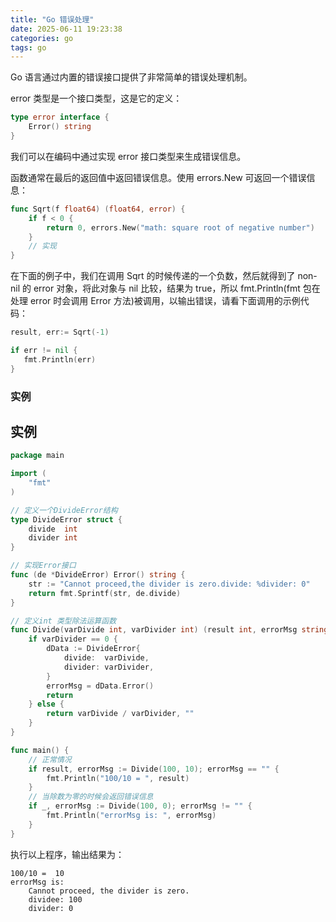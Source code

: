 ```yaml
---
title: "Go 错误处理"
date: 2025-06-11 19:23:38
categories: go
tags: go
---
```


Go 语言通过内置的错误接口提供了非常简单的错误处理机制。

error 类型是一个接口类型，这是它的定义：

``` go
type error interface {
    Error() string
}
```

我们可以在编码中通过实现 error 接口类型来生成错误信息。

函数通常在最后的返回值中返回错误信息。使用 errors.New 可返回一个错误信息：

``` go
func Sqrt(f float64) (float64, error) {
    if f < 0 {
        return 0, errors.New("math: square root of negative number")
    }
    // 实现
}
```

在下面的例子中，我们在调用 Sqrt 的时候传递的一个负数，然后就得到了 non-nil 的 error 对象，将此对象与 nil 比较，结果为 true，所以 fmt.Println(fmt 包在处理 error 时会调用 Error 方法)被调用，以输出错误，请看下面调用的示例代码：

``` go
result, err:= Sqrt(-1)

if err != nil {
   fmt.Println(err)
}
```

### **实例**

## 实例

``` go
package main

import (
    "fmt"
)

// 定义一个DivideError结构
type DivideError struct {
    divide  int
    divider int
}

// 实现Error接口
func (de *DivideError) Error() string {
    str := "Cannot proceed,the divider is zero.divide: %divider: 0"
    return fmt.Sprintf(str, de.divide)
}

// 定义int 类型除法运算函数
func Divide(varDivide int, varDivider int) (result int, errorMsg string) {
    if varDivider == 0 {
        dData := DivideError{
            divide:  varDivide,
            divider: varDivider,
        }
        errorMsg = dData.Error()
        return
    } else {
        return varDivide / varDivider, ""
    }
}

func main() {
    // 正常情况
    if result, errorMsg := Divide(100, 10); errorMsg == "" {
        fmt.Println("100/10 = ", result)
    }
    // 当除数为零的时候会返回错误信息
    if _, errorMsg := Divide(100, 0); errorMsg != "" {
        fmt.Println("errorMsg is: ", errorMsg)
    }
}
```

执行以上程序，输出结果为：

    100/10 =  10
    errorMsg is:  
        Cannot proceed, the divider is zero.
        dividee: 100
        divider: 0
